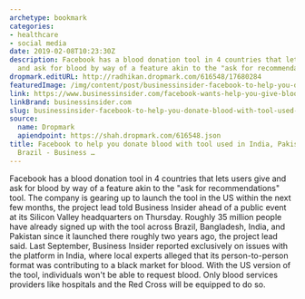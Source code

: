 ```yaml
---
archetype: bookmark
categories:
- healthcare
- social media
date: 2019-02-08T10:23:30Z
description: Facebook has a blood donation tool in 4 countries that lets users give
  and ask for blood by way of a feature akin to the "ask for recommendations" tool.
dropmark.editURL: http://radhikan.dropmark.com/616548/17680284
featuredImage: /img/content/post/businessinsider-facebook-to-help-you-donate-blood-with-tool-used-in-india-pakistan-bangladesh-brazil-business.jpg
link: https://www.businessinsider.com/facebook-wants-help-you-give-blood-us-india-brazil-2019-2?r=US&IR=T
linkBrand: businessinsider.com
slug: businessinsider-facebook-to-help-you-donate-blood-with-tool-used-in-india-pakistan-bangladesh-brazil-business
source:
  name: Dropmark
  apiendpoint: https://shah.dropmark.com/616548.json
title: Facebook to help you donate blood with tool used in India, Pakistan, Bangladesh,
  Brazil - Business …
---
```

Facebook has a blood donation tool in 4 countries that lets users give and ask for blood by way of a feature akin to the "ask for recommendations" tool.
The company is gearing up to launch the tool in the US within the next few months, the project lead told Business Insider ahead of a public event at its Silicon Valley headquarters on Thursday.
Roughly 35 million people have already signed up with the tool across Brazil, Bangladesh, India, and Pakistan since it launched there roughly two years ago, the project lead said.
Last September, Business Insider reported exclusively on issues with the platform in India, where local experts alleged that its person-to-person format was contributing to a black market for blood.
With the US version of the tool, individuals won't be able to request blood. Only blood services providers like hospitals and the Red Cross will be equipped to do so.
